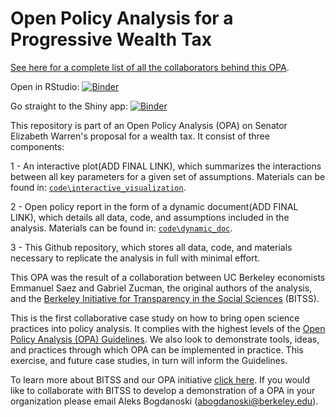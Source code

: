 # Open Policy Analysis for a Progressive Wealth Tax
[See here for a complete list of all the collaborators behind this OPA](https://github.com/BITSS/opa-wealthtax/blob/master/credits.md).

Open in RStudio: [![Binder](http://mybinder.org/badge_logo.svg)](https://mybinder.org/v2/gh/BITSS/opa-wealthtax/master?urlpath=rstudio)

Go straight to the Shiny app: [![Binder](http://mybinder.org/badge_logo.svg)](https://mybinder.org/v2/gh/BITSS/opa-wealthtax/master?urlpath=shiny/interactive_visualization/)


This repository is part of an Open Policy Analysis (OPA) on Senator Elizabeth Warren's proposal for a wealth tax. It consist of three components:

1 - An interactive plot(ADD FINAL LINK), which summarizes the interactions between all key parameters for a given set of assumptions. Materials can be found in: [`code\interactive_visualization`](https://github.com/BITSS/opa-wealthtax/tree/master/code/interactive_visualization).

2 - Open policy report in the form of a dynamic document(ADD FINAL LINK), which details all data, code, and assumptions included in the analysis. Materials can be found in: [`code\dynamic_doc`](https://github.com/BITSS/opa-wealthtax/tree/master/code/dynamic_doc).

3 - This Github repository, which stores all data, code, and materials necessary to replicate the analysis in full with minimal effort.  

This OPA was the result of a collaboration between UC Berkeley economists Emmanuel Saez and Gabriel Zucman, the original authors of the analysis, and the [Berkeley Initiative for Transparency in the Social Sciences](https://www.bitss.org/) (BITSS).

This is the first collaborative case study on how to bring open science practices into policy analysis. It complies with the highest levels of the [Open Policy Analysis (OPA) Guidelines](https://www.bitss.org/opa/community-standards/). We also look to demonstrate tools, ideas, and practices through which OPA can be implemented in practice. This exercise, and future case studies, in turn will inform the Guidelines.

To learn more about BITSS and our OPA initiative [click here](www.bitss.org/opa/). If you would like to collaborate with BITSS to develop a demonstration of a OPA in your organization please email Aleks Bogdanoski (abogdanoski@berkeley.edu).
